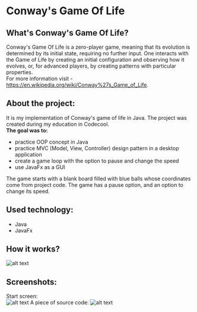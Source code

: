 # Conway's Game Of Life

## What's Conway's Game Of Life?
Conway's Game Of Life is a zero-player game, meaning that its evolution is determined by its initial state, requiring no further input. One interacts with the Game of Life by creating an initial configuration and observing how it evolves, or, for advanced players, by creating patterns with particular properties.<br /> 
For more information visit - https://en.wikipedia.org/wiki/Conway%27s_Game_of_Life.

## About the project:
It is my implementation of Conway's game of life in Java. The project was created during my education in Codecool.<br/>
**The goal was to:**
* practice OOP concept in Java
* practice MVC (Model, View, Controller) design pattern in a desktop application
* create a game loop with the option to pause and change the speed
* use JavaFx as a GUI

The game starts with a blank board filled with blue balls whose coordinates come from project code. The game has a pause option, and an option to change its speed.<br/>


## Used technology:
* Java
* JavaFx

## How it works?
![alt text](https://github.com/KacperMitkowski/Game-of-Life/blob/master/screenshots/game_of_life_gif)<br />

## Screenshots:
Start screen:<br /> 
![alt text](https://github.com/KacperMitkowski/Game-of-Life/blob/master/screenshots/game_of_life_1_gif)
A piece of source code:
![alt text](https://github.com/KacperMitkowski/Game-of-Life/blob/master/screenshots/game_of_life_3_gif)
